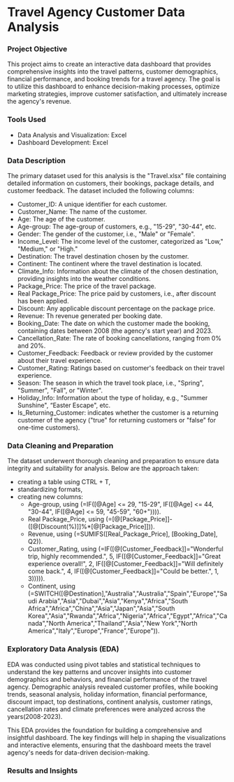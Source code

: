 # Travel Agency Customer Data Analysis

### Project Objective

This  project aims to create an interactive data dashboard that provides comprehensive insights into the travel patterns, customer demographics, financial performance, and booking trends for a travel agency. The goal is to utilize this dashboard to enhance decision-making processes, optimize marketing strategies, improve customer satisfaction, and ultimately increase the agency's revenue.

### Tools Used

- Data Analysis and Visualization: Excel
- Dashboard Development: Excel

### Data Description

The primary dataset used for this analysis is the "Travel.xlsx" file containing detailed information on customers, their bookings, package details, and customer feedback. The dataset included the following columns:

- Customer_ID: A unique identifier for each customer.
- Customer_Name: The name of the customer.
- Age: The age of the customer.
- Age-group: The age-group of customers, e.g., "15-29", "30-44", etc.
- Gender: The gender of the customer, i.e., "Male" or "Female".
- Income_Level: The income level of the customer, categorized as "Low," "Medium," or "High."
- Destination: The travel destination chosen by the customer.
- Continent: The continent where the travel destination is located. 
- Climate_Info: Information about the climate of the chosen destination, providing insights into the weather conditions.
- Package_Price: The price of the travel package.
- Real Package_Price: The price paid by customers, i.e., after discount has been applied.
- Discount: Any applicable discount percentage on the package price.
- Revenue: Th revenue generated per booking date.
- Booking_Date: The date on which the customer made the booking, containing dates between 2008 (the agency's start year) and 2023.
- Cancellation_Rate: The rate of booking cancellations, ranging from 0% and 20%.
- Customer_Feedback: Feedback or review provided by the customer about their travel experience.
- Customer_Rating: Ratings based on customer's feedback on their travel experience.
- Season: The season in which the travel took place, i.e., "Spring", "Summer", "Fall", or "Winter".
- Holiday_Info: Information about the type of holiday, e.g., "Summer Sunshine", “Easter Escape", etc.
- Is_Returning_Customer: indicates whether the customer is a returning customer of the agency ("true" for returning customers or "false" for one-time customers).

### Data Cleaning and Preparation
The dataset underwent thorough cleaning and preparation to ensure data integrity and suitability for analysis. Below are the approach taken:

- creating a table using CTRL + T,
- standardizing formats,
- creating new columns:
   - Age-group, using (=IF([@Age] <= 29, "15-29", IF([@Age] <= 44, "30-44", IF([@Age] <= 59, "45-59", "60+")))).
   - Real Package_Price, using (=[@[Package_Price]]-([@[Discount(%)]]%*[@[Package_Price]])).
   - Revenue, using (=SUMIFS([Real_Package_Price], [Booking_Date], Q2)).
   - Customer_Rating, using (=IF([@[Customer_Feedback]]="Wonderful trip, highly recommended.", 5, IF([@[Customer_Feedback]]="Great experience overall!", 2, IF([@[Customer_Feedback]]="Will definitely come back.", 4, IF([@[Customer_Feedback]]="Could be better.", 1, 3))))).
    - Continent, using (=SWITCH([@Destination],"Australia","Australia","Spain","Europe","Saudi Arabia","Asia","Dubai","Asia","Kenya","Africa","South Africa","Africa","China","Asia","Japan","Asia","South Korea","Asia","Rwanda","Africa","Nigeria","Africa","Egypt","Africa","Canada","North America","Thailand","Asia","New York","North America","Italy","Europe","France","Europe")).


### Exploratory Data Analysis (EDA)

EDA was conducted using pivot tables and statistical techniques to understand the key patterns and uncover insights into customer demographics and behaviors, and financial performance of the travel agency. Demographic analysis revealed customer profiles, while booking trends, seasonal analysis, holiday information, financial performance, discount impact, top destinations, continent analysis, customer ratings, cancellation rates and climate preferences were analyzed across the years(2008-2023).

This EDA provides the foundation for building a comprehensive and insightful dashboard. The key findings will help in shaping the visualizations and interactive elements, ensuring that the dashboard meets the travel agency's needs for data-driven decision-making.


### Results and Insights


